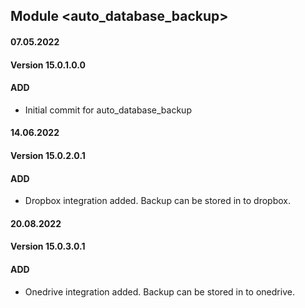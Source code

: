 ## Module <auto_database_backup>

#### 07.05.2022
#### Version 15.0.1.0.0
#### ADD
- Initial commit for auto_database_backup

#### 14.06.2022
#### Version 15.0.2.0.1
#### ADD
- Dropbox integration added. Backup can be stored in to dropbox.

#### 20.08.2022
#### Version 15.0.3.0.1
#### ADD
- Onedrive integration added. Backup can be stored in to onedrive.

